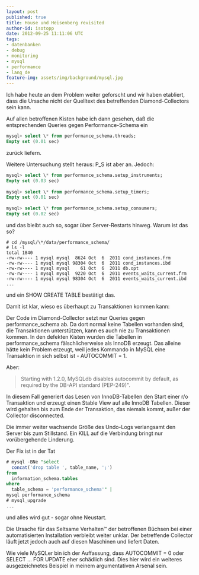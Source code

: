 ```yaml
---
layout: post
published: true
title: House und Heisenberg revisited
author-id: isotopp
date: 2012-09-25 11:11:06 UTC
tags:
- datenbanken
- debug
- monitoring
- mysql
- performance
- lang_de
feature-img: assets/img/background/mysql.jpg
---
```

Ich habe heute an dem Problem weiter geforscht und wir haben etabliert, dass
die Ursache nicht der Quelltext des betreffenden Diamond-Collectors sein
kann.

Auf allen betroffenen Kisten habe ich dann gesehen, daß die entsprechenden
Queries gegen Performance-Schema ein

```sql
mysql> select \* from performance_schema.threads;
Empty set (0.01 sec)
```

zurück liefern. 

Weitere Untersuchung stellt heraus: P_S ist aber an. Jedoch:

```sql
mysql> select \* from performance_schema.setup_instruments;
Empty set (0.03 sec)
 
mysql> select \* from performance_schema.setup_timers;
Empty set (0.01 sec)
 
mysql> select \* from performance_schema.setup_consumers;
Empty set (0.02 sec)
```

und das bleibt auch so, sogar über Server-Restarts hinweg.  Warum ist das
so?

```console
# cd /mysql/\*/data/performance_schema/
# ls -l
total 1840
-rw-rw---- 1 mysql mysql  8624 Oct  6  2011 cond_instances.frm
-rw-rw---- 1 mysql mysql 98304 Oct  6  2011 cond_instances.ibd
-rw-rw---- 1 mysql mysql    61 Oct  6  2011 db.opt
-rw-rw---- 1 mysql mysql  9220 Oct  6  2011 events_waits_current.frm
-rw-rw---- 1 mysql mysql 98304 Oct  6  2011 events_waits_current.ibd
...
```

und ein SHOW CREATE TABLE bestätigt das. 

Damit ist klar, wieso es überhaupt zu Transaktionen kommen kann:

Der Code im Diamond-Collector setzt nur Queries gegen performance_schema ab. 
Da dort normal keine Tabellen vorhanden sind, die Transaktionen
unterstützen, kann es auch nie zu Transaktionen kommen.  In den defekten
Kisten wurden die Tabellen in performance_schema fälschlicherweise als
InnoDB erzeugt.  Das alleine hätte kein Problem erzeugt, weil jedes Kommando
in MySQL eine Transaktion in sich selbst ist - AUTOCOMMIT = 1.

Aber:

> Starting with 1.2.0, MySQLdb disables autocommit by default, as required
> by the DB-API standard (PEP-249)".

In diesem Fall generiert das Lesen von InnoDB-Tabellen den Start einer r/o
Transaktion und erzeugt einen Stable View auf alle InnoDB Tabellen.  Dieser
wird gehalten bis zum Ende der Transaktion, das niemals kommt, außer der
Collector disconnected.

Die immer weiter wachsende Größe des Undo-Logs verlangsamt den Server bis
zum Stillstand.  Ein KILL auf die Verbindung bringt nur vorübergehende
Linderung.

Der Fix ist in der Tat

```sql
# mysql -BNe "select 
  concat('drop table ', table_name, ';') 
from 
  information_schema.tables 
where 
  table_schema = 'performance_schema'" | 
mysql performance_schema
# mysql_upgrade
...
```

und alles wird gut - sogar ohne Neustart.

Die Ursache für das Seltsame Verhalten™ der betroffenen Büchsen bei einer
automatisierten Installation verbleibt weiter unklar.  Der betreffende
Collector läuft jetzt jedoch auch auf diesen Maschinen und liefert Daten.

Wie viele MySQLer bin ich der Auffassung, dass AUTOCOMMIT = 0 oder SELECT
...  FOR UPDATE eher schädlich sind.  Dies hier wird ein weiteres
ausgezeichnetes Beispiel in meinem argumentativen Arsenal sein.
